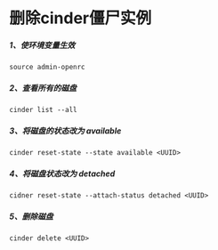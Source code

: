 # 删除cinder僵尸实例

##### 1、使环境变量生效
```
source admin-openrc
```
##### 2、查看所有的磁盘
```
cinder list --all
```
##### 3、将磁盘的状态改为 available
```
cinder reset-state --state available <UUID>
```
##### 4、将磁盘状态改为 detached
```
cidner reset-state --attach-status detached <UUID>
```
##### 5、删除磁盘
```
cinder delete <UUID>
```